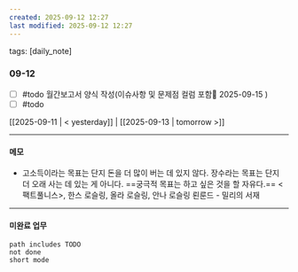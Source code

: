 ```yaml
---
created: 2025-09-12 12:27
last modified: 2025-09-12 12:27
---
```

tags: [daily_note]

### 09-12
- [ ] #todo 월간보고서 양식 작성(이슈사항 및 문제점 컬럼 포함📅 2025-09-15 )
- [ ] #todo 

[[2025-09-11 | < yesterday]] | [[2025-09-13 | tomorrow >]]

---
#### 메모
-  고소득이라는 목표는 단지 돈을 더 많이 버는 데 있지 않다. 장수라는 목표는 단지 더 오래 사는 데 있는 게 아니다. ==궁극적 목표는 하고 싶은 것을 할 자유다.== <팩트풀니스>, 한스 로슬링, 올라 로슬링, 안나 로슬링 뢴룬드 - 밀리의 서재

---

#### 미완료 업무
```tasks
path includes TODO
not done
short mode
```
